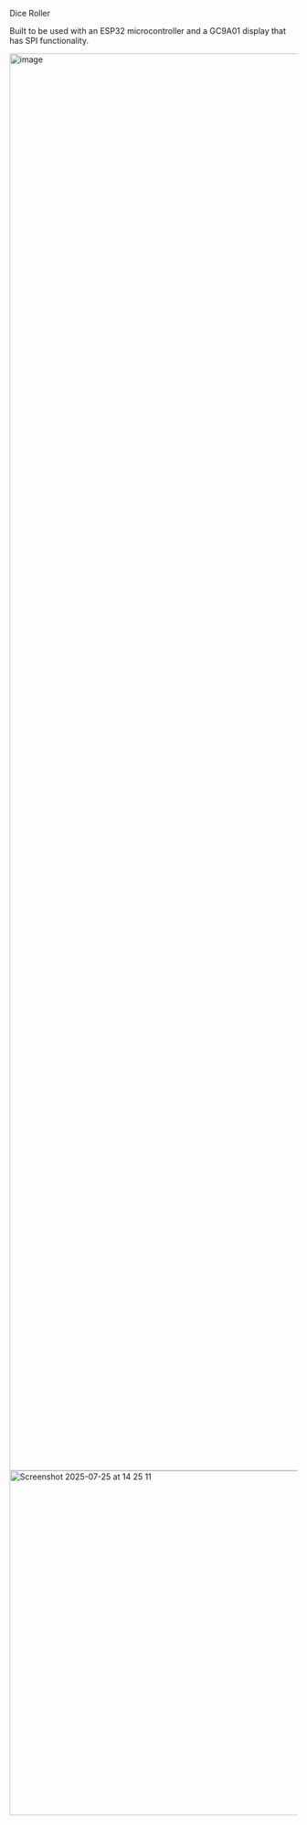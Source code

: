 Dice Roller

Built to be used with an ESP32 microcontroller and a GC9A01 display that has SPI functionality.

<img width="3507" height="2480" alt="image" src="https://github.com/user-attachments/assets/79f27d3b-2cd4-436b-aa0b-459e112391cf" />
<img width="744" height="603" alt="Screenshot 2025-07-25 at 14 25 11" src="https://github.com/user-attachments/assets/806d127d-be9d-4f38-bc6e-2d3e5409163c" />
